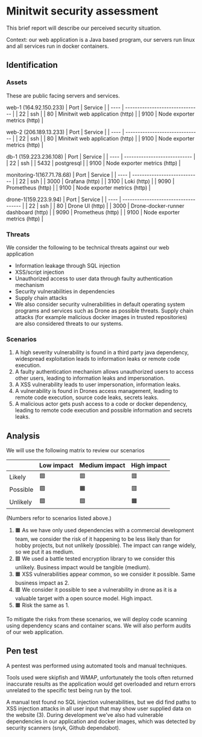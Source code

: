 # Minitwit security assessment

This brief report will describe our perceived security situation.

Context: our web application is a Java based program, our servers run linux and all services run in docker containers.

## Identification

### Assets

These are public facing servers and services.

web-1 (164.92.150.233)
| Port | Service                         |
| ---- | ------------------------------- |
| 22   | ssh                             |
| 80   | Minitwit web application (http) |
| 9100 | Node exporter metrics (http)    |


web-2 (206.189.13.233)
| Port | Service                         |
| ---- | ------------------------------- |
| 22   | ssh                             |
| 80   | Minitwit web application (http) |
| 9100 | Node exporter metrics (http)    |


db-1 (159.223.236.108)
| Port | Service                      |
| ---- | ---------------------------- |
| 22   | ssh                          |
| 5432 | postgresql                   |
| 9100 | Node exporter metrics (http) |


monitoring-1(167.71.78.68)
| Port | Service                      |
| ---- | ---------------------------- |
| 22   | ssh                          |
| 3000 | Grafana (http)               |
| 3100 | Loki (http)                  |
| 9090 | Prometheus (http)            |
| 9100 | Node exporter metrics (http) |


drone-1(159.223.9.94)
| Port | Service                              |
| ---- | ------------------------------------ |
| 22   | ssh                                  |
| 80   | Drone UI (http)                      |
| 3000 | Drone-docker-runner dashboard (http) |
| 9090 | Prometheus (http)                    |
| 9100 | Node exporter metrics (http)         |



### Threats

We consider the following to be technical threats against our web application

* Information leakage through SQL injection
* XSS/script injection
* Unauthorized access to user data through faulty authentication mechanism
* Security vulnerabilities in dependencies
* Supply chain attacks
* We also consider security vulnerabilities in default operating system programs and services such as Drone as possible threats. Supply chain attacks (for example malicious docker images in trusted repositories) are also considered threats to our systems.

### Scenarios

1. A high severity vulnerability is found in a third party java dependency, widespread exploitation leads to information leaks or remote code execution.
2. A faulty authentication mechanism allows unauthorized users to access other users, leading to information leaks and impersonation.
3. A XSS vulnerability leads to user impersonation, information leaks.
4. A vulnerability is found in Drones access management, leading to remote code execution, source code leaks, secrets leaks.
5. A malicious actor gets push access to a code or docker dependency, leading to remote code execution and possible information and secrets leaks.


## Analysis

We will use the following matrix to review our scenarios

|          | Low impact | Medium impact | High impact |
| -------- | ---------- | ------------- | ----------- |
| Likely   | 🟩         | 🟥            | 🟥          |
| Possible | 🟩         | 🟧            | 🟥          |
| Unlikely | 🟩         | 🟩            | 🟧          |

(Numbers refor to scenarios listed above.)

1. 🟧 As we have only used dependencies with a commercial development team, we consider the risk of it happening to be less likely than for hobby projects, but not unlikely (possible). The impact can range widely, so we put it as medium.
2. 🟩 We used a battle tested encryption library to we consider this unlikely. Business impact would be tangible (medium).
3. 🟧 XSS vulnerabilities appear common, so we consider it possible. Same business impact as 2.
4. 🟥 We consider it possible to see a vulnerability in drone as it is a valuable target with a open source model. High impact.
5. 🟧 Risk the same as 1.

To mitigate the risks from these scenarios, we will deploy code scanning using dependency scans and container scans. We will also perform audits of our web application.

## Pen test

A pentest was performed using automated tools and manual techniques. 

Tools used were skipfish and WMAP, unfortunately the tools often returned inaccurate results as the application would get overloaded and return errors unrelated to the specific test being run by the tool.

A manual test found no SQL injection vulnerabilities, but we did find paths to XSS injection attacks in all user input that may show user supplied data on the website (3). During development we’ve also had vulnerable dependencies in our application and docker images, which was detected by security scanners (snyk, Github dependabot).


